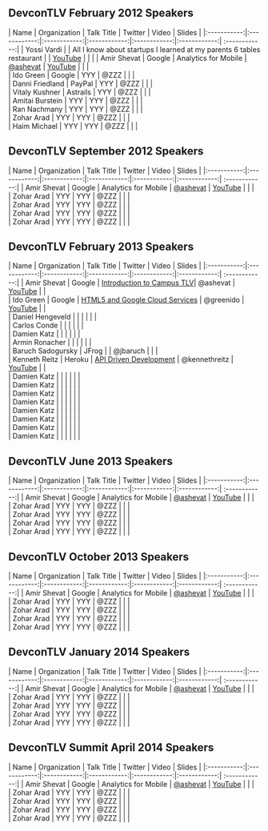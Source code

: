 ## DevconTLV February 2012 Speakers

| Name | Organization | Talk Title  | Twitter |  Video | Slides |
|:-----------:|:------------:|:------------:|:------------:|:------------:|:------------:| :------------:|
| Yossi Vardi      |       |      All I know about startups I learned at my parents 6 tables restaurant  |      |  [YouTube](http://www.youtube.com/watch?v=zxZnikHqiOw)   |    |    | 
| Amir Shevat      |      Google |      Analytics for Mobile |    [@ashevat](https://twitter.com/ashevat)  |  [YouTube](http://www.youtube.com/watch?v=LgJ4lumhxvE)   |    |    |   
| Ido Green      |      Google |  YYY |   @ZZZ  |    |    |  
| Danni Friedland      |      PayPal |  YYY |   @ZZZ  |    |    |  
| Vitaly Kushner      |      Astrails |  YYY |   @ZZZ  |    |    |  
| Amitai Burstein      |      YYY |   YYY |  @ZZZ  |    |    |  
| Ran Nachmany      |      YYY |   YYY |  @ZZZ  |    |    |  
| Zohar Arad      |      YYY |   YYY |  @ZZZ  |    |    |  
| Haim Michael      |      YYY |   YYY |  @ZZZ  |    |    |  
 



## DevconTLV September 2012 Speakers
| Name | Organization | Talk Title  | Twitter |  Video | Slides |
|:-----------:|:------------:|:------------:|:------------:|:------------:|:------------:| :------------:|
| Amir Shevat      |      Google |      Analytics for Mobile |    [@ashevat](https://twitter.com/ashevat)  |  [YouTube](http://www.youtube.com/watch?v=LgJ4lumhxvE)   |    |    |   
| Zohar Arad      |      YYY |  YYY |   @ZZZ  |    |    |  
| Zohar Arad      |      YYY |  YYY |   @ZZZ  |    |    |  
| Zohar Arad      |      YYY |  YYY |   @ZZZ  |    |    |  
| Zohar Arad      |      YYY |   YYY |  @ZZZ  |    |    |  


## DevconTLV February 2013 Speakers

| Name | Organization | Talk Title  | Twitter |  Video | Slides |
|:-----------:|:------------:|:------------:|:------------:|:------------:|:------------:| :------------:|
| Amir Shevat      |      Google |      [Introduction to Campus TLV](http://devcon-february.events.co.il/presentations/697-introduction-to-campus-tlv)|    @ashevat |  [YouTube](http://www.youtube.com/watch?v=eK4tIFq5Af0)  |    |     
| Ido Green      |      Google |  [HTML5 and Google Cloud Services](http://devcon-february.events.co.il/presentations/690-html5-and-google-cloud-services) |   @greenido  |  [YouTube](http://www.youtube.com/watch?v=-HqMcPx34PM)  |    |  
| Daniel Hengeveld      |       |   |    |    |    |  
| Carlos Conde       |       |   |     |    |    |  
| Damien Katz      |       |    |    |    |    |  
| Armin Ronacher       |       |    |    |    |    |  
| Baruch Sadogursky      |  JFrog     |    |  @jbaruch  |    |    |  
| Kenneth Reitz      |   Heroku    |  [API Driven Development](http://devcon-february.events.co.il/presentations/691-api-driven-development)  |  @kennethreitz  |  [YouTube](http://www.youtube.com/watch?v=vsmfgRG3W1c)  |    |  
| Damien Katz      |       |    |    |    |    |  
| Damien Katz      |       |    |    |    |    |  
| Damien Katz      |       |    |    |    |    |  
| Damien Katz      |       |    |    |    |    |  
| Damien Katz      |       |    |    |    |    |  
| Damien Katz      |       |    |    |    |    |  
| Damien Katz      |       |    |    |    |    |  
| Damien Katz      |       |    |    |    |    |  








## DevconTLV June 2013 Speakers

| Name | Organization | Talk Title  | Twitter |  Video | Slides |
|:-----------:|:------------:|:------------:|:------------:|:------------:|:------------:| :------------:|
| Amir Shevat      |      Google |      Analytics for Mobile |    [@ashevat](https://twitter.com/ashevat)  |  [YouTube](http://www.youtube.com/watch?v=LgJ4lumhxvE)   |    |    |   
| Zohar Arad      |      YYY |  YYY |   @ZZZ  |    |    |  
| Zohar Arad      |      YYY |  YYY |   @ZZZ  |    |    |  
| Zohar Arad      |      YYY |  YYY |   @ZZZ  |    |    |  
| Zohar Arad      |      YYY |   YYY |  @ZZZ  |    |    |  



## DevconTLV October 2013 Speakers

| Name | Organization | Talk Title  | Twitter |  Video | Slides |
|:-----------:|:------------:|:------------:|:------------:|:------------:|:------------:| :------------:|
| Amir Shevat      |      Google |      Analytics for Mobile |    [@ashevat](https://twitter.com/ashevat)  |  [YouTube](http://www.youtube.com/watch?v=LgJ4lumhxvE)   |    |    |   
| Zohar Arad      |      YYY |  YYY |   @ZZZ  |    |    |  
| Zohar Arad      |      YYY |  YYY |   @ZZZ  |    |    |  
| Zohar Arad      |      YYY |  YYY |   @ZZZ  |    |    |  
| Zohar Arad      |      YYY |   YYY |  @ZZZ  |    |    |  



## DevconTLV January 2014 Speakers

| Name | Organization | Talk Title  | Twitter |  Video | Slides |
|:-----------:|:------------:|:------------:|:------------:|:------------:|:------------:| :------------:|
| Amir Shevat      |      Google |      Analytics for Mobile |    [@ashevat](https://twitter.com/ashevat)  |  [YouTube](http://www.youtube.com/watch?v=LgJ4lumhxvE)   |    |    |   
| Zohar Arad      |      YYY |  YYY |   @ZZZ  |    |    |  
| Zohar Arad      |      YYY |  YYY |   @ZZZ  |    |    |  
| Zohar Arad      |      YYY |  YYY |   @ZZZ  |    |    |  
| Zohar Arad      |      YYY |   YYY |  @ZZZ  |    |    |  



## DevconTLV Summit April 2014 Speakers

| Name | Organization | Talk Title  | Twitter |  Video | Slides |
|:-----------:|:------------:|:------------:|:------------:|:------------:|:------------:| :------------:|
| Amir Shevat      |      Google |      Analytics for Mobile |    [@ashevat](https://twitter.com/ashevat)  |  [YouTube](http://www.youtube.com/watch?v=LgJ4lumhxvE)   |    |    |   
| Zohar Arad      |      YYY |  YYY |   @ZZZ  |    |    |  
| Zohar Arad      |      YYY |  YYY |   @ZZZ  |    |    |  
| Zohar Arad      |      YYY |  YYY |   @ZZZ  |    |    |  
| Zohar Arad      |      YYY |   YYY |  @ZZZ  |    |    |  





